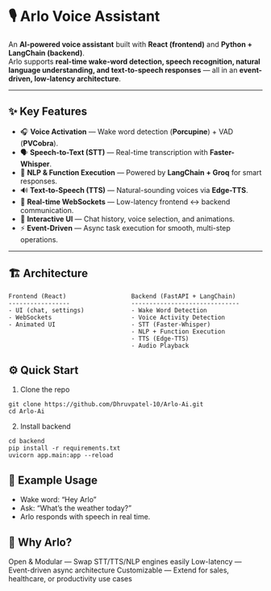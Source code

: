 # 🎙️ Arlo Voice Assistant

An **AI-powered voice assistant** built with **React (frontend)** and **Python + LangChain (backend)**.  
Arlo supports **real-time wake-word detection, speech recognition, natural language understanding, and text-to-speech responses** — all in an **event-driven, low-latency architecture**.

---

## ✨ Key Features

- 🎧 **Voice Activation** — Wake word detection (**Porcupine**) + VAD (**PVCobra**).  
- 🗣️ **Speech-to-Text (STT)** — Real-time transcription with **Faster-Whisper**.  
- 🤖 **NLP & Function Execution** — Powered by **LangChain + Groq** for smart responses.  
- 🔊 **Text-to-Speech (TTS)** — Natural-sounding voices via **Edge-TTS**.  
- 🔄 **Real-time WebSockets** — Low-latency frontend ↔ backend communication.  
- 🎨 **Interactive UI** — Chat history, voice selection, and animations.  
- ⚡ **Event-Driven** — Async task execution for smooth, multi-step operations.  

---

## 🏗️ Architecture

```text
Frontend (React)                  Backend (FastAPI + LangChain)
-----------------                 ------------------------------
- UI (chat, settings)             - Wake Word Detection
- WebSockets                      - Voice Activity Detection
- Animated UI                     - STT (Faster-Whisper)
                                  - NLP + Function Execution
                                  - TTS (Edge-TTS)
                                  - Audio Playback
```
## ⚙️ Quick Start
1. Clone the repo
```
git clone https://github.com/Dhruvpatel-10/Arlo-Ai.git
cd Arlo-Ai
```
2. Install backend
```
cd backend
pip install -r requirements.txt
uvicorn app.main:app --reload
```
## 🧩 Example Usage
- Wake word: “Hey Arlo”
- Ask: “What’s the weather today?”
- Arlo responds with speech in real time.


## 🌟 Why Arlo?
Open & Modular — Swap STT/TTS/NLP engines easily
Low-latency — Event-driven async architecture
Customizable — Extend for sales, healthcare, or productivity use cases


